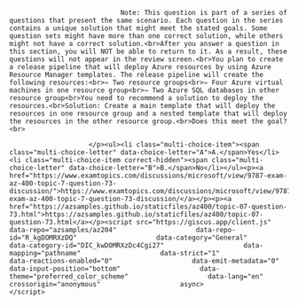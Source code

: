 <p class="card-text">
							
								Note: This question is part of a series of questions that present the same scenario. Each question in the series contains a unique solution that might meet the stated goals. Some question sets might have more than one correct solution, while others might not have a correct solution.<br>After you answer a question in this section, you will NOT be able to return to it. As a result, these questions will not appear in the review screen.<br>You plan to create a release pipeline that will deploy Azure resources by using Azure Resource Manager templates. The release pipeline will create the following resources:<br>✑ Two resource groups<br>✑ Four Azure virtual machines in one resource group<br>✑ Two Azure SQL databases in other resource group<br>You need to recommend a solution to deploy the resources.<br>Solution: Create a main template that will deploy the resources in one resource group and a nested template that will deploy the resources in the other resource group.<br>Does this meet the goal?<br>
							
						</p><ul><li class="multi-choice-item"><span class="multi-choice-letter" data-choice-letter="A">A.</span>Yes</li><li class="multi-choice-item correct-hidden"><span class="multi-choice-letter" data-choice-letter="B">B.</span>No</li></ul><p><a href="https://www.examtopics.com/discussions/microsoft/view/9787-exam-az-400-topic-7-question-73-discussion/">https://www.examtopics.com/discussions/microsoft/view/9787-exam-az-400-topic-7-question-73-discussion/</a></p><p><a href="https://azsamples.github.io/staticfiles/az400/topic-07-question-73.html">https://azsamples.github.io/staticfiles/az400/topic-07-question-73.html</a></p><script src="https://giscus.app/client.js"                    data-repo="azsamples/az204"                    data-repo-id="R_kgDOMRXzDQ"                    data-category="General"                    data-category-id="DIC_kwDOMRXzDc4Cgi27"                    data-mapping="pathname"                    data-strict="1"                    data-reactions-enabled="0"                    data-emit-metadata="0"                    data-input-position="bottom"                    data-theme="preferred_color_scheme"                    data-lang="en"                    crossorigin="anonymous"                    async>                    </script>